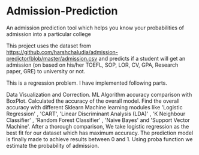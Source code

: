 # Admission-Prediction

An admission prediction tool which helps you know your probabilities of admission into a particular college

This project uses the dataset from https://github.com/harshchaludia/admission-predictor/blob/master/admission.csv and predicts if a student will get an admission (on based on his/her TOEFL, SOP, LOR, CV, GPA, Research paper, GRE) to university or not.

This is a regression problem. I have implemented following parts.

Data Visualization and Correction.
ML Algorithm accuracy comparison with BoxPlot.
Calculated the accuracy of the overall model.
Find the overall accuracy with different Sklearn Machine learning modules like 'Logistic Regression' , 'CART', 'Linear Discriminant Analysis (LDA)' , 'K Neighbour Classifier' , 'Random Forest Classifier' , 'Naive Bayes' and 'Support Vector Machine'.
After a thorough comparison, We take logistic regression as the best fit for our dataset which has maximum accuracy.
The prediction model is finally made to achieve results between 0 and 1. Using proba function we estimate the probability of admission.
